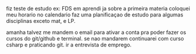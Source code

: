 fiz teste de estudo ex: FDS 
em aprendi ja sobre a primeira materia 
coloquei meu horario no calendario
faz uma planificaçao de estudo para algumas disciplinas exceto mat, e LP.


amanha 
talvez me mandem o email para ativar a conta pra poder fazer os cursos do git/github e terminal.
se nao mandarem continuarei com curso csharp e praticando git.
ir a entrevista de emprego.